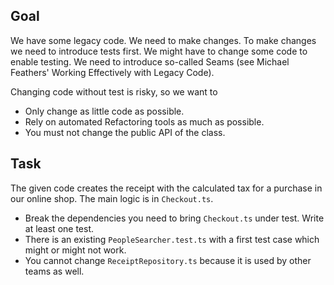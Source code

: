 Goal
----
We have some legacy code. We need to make changes.
To make changes we need to introduce tests first.
We might have to change some code to enable testing.
We need to introduce so-called Seams (see Michael
Feathers' Working Effectively with Legacy Code).

Changing code without test is risky, so we want to

* Only change as little code as possible.
* Rely on automated Refactoring tools as much as possible.
* You must not change the public API of the class.


Task
----

The given code creates the receipt with the calculated tax
for a purchase in our online shop. The main logic is in `Checkout.ts`.

* Break the dependencies you need to bring `Checkout.ts` under test. Write at least one test.
* There is an existing `PeopleSearcher.test.ts` with a first test case which might or might not work.
* You cannot change `ReceiptRepository.ts` because it is used by other teams as well.

